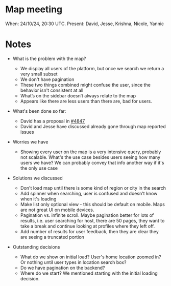 # Map meeting

When: 24/10/24, 20:30 UTC.
Present: David, Jesse, Krishna, Nicole, Yannic

# Notes

- What is the problem with the map?

  - We display all users of the platform, but once we search we return a very small subset
  - We don't have pagination
  - These two things combined might confuse the user, since the behavior isn't consistent at all
  - What’s on the sidebar doesn’t always relate to the map
  - Appears like there are less users than there are, bad for users.

- What's been done so far:

  - David has a proposal in [#4847](https://github.com/Couchers-org/couchers/issues/4847)
  - David and Jesse have discussed already gone through map reported issues

- Worries we have

  - Showing every user on the map is a very intensive query, probably not scalable. What's the use case besides users seeing how many users we have? We can probably convey that info another way if it's the only use case

- Solutions we discussed

  - Don't load map until there is some kind of region or city in the search
  - Add spinner when searching, user is confused and doesn't know when it's loading
  - Make list only optional view - this should be default on mobile. Maps are not great UI on mobile devices.
  - Pagination vs. infinite scroll. Maybe pagination better for lots of results, i.e. user searching for host, there are 50 pages, they want to take a break and continue looking at profiles where they left off.
  - Add number of results for user feedback, then they are clear they are seeing a truncated portion

- Outstanding decisions
  - What do we show on initial load? User's home location zoomed in? Or nothing until user types in location search box?
  - Do we have pagination on the backend?
  - Where do we start? We mentioned starting with the initial loading decision.
